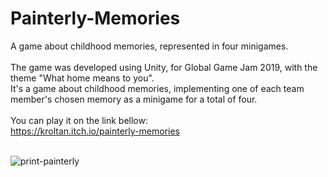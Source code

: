 # Painterly-Memories
A game about childhood memories, represented in four minigames. <br><br>
The game was developed using Unity, for Global Game Jam 2019, with the theme "What home means to you".<br>
It's a game about childhood memories, implementing one of each team member's chosen memory as a minigame for a total of four.<br><br>
You can play it on the link bellow:<br>
https://kroltan.itch.io/painterly-memories<br><br>

![print-painterly](https://github.com/Pixelikas/Painterly-Memories/assets/67108278/aec0481d-2aed-4ae5-87a1-50568e12668f)


